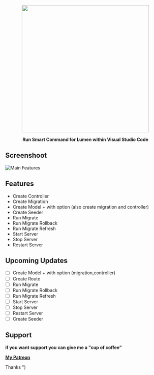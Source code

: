 <p align="center"><img src="https://res.cloudinary.com/aibnuhibban/image/upload/v1589443930/Github/Lumen%20Smart%20Command/icon_text_eenapq.png" width="400">
</p>
<p align="center"><b>Run Smart Command for Lumen within Visual Studio Code</b></p>


## Screenshoot
![Main Features](https://res.cloudinary.com/aibnuhibban/image/upload/v1588949956/Github/Codeigniter%20Spark/main_screenshot_qkautp.png)

## Features

 - Create Controller
 - Create Migration
 - Create Model + with option (also create migration and controller)
 - Create Seeder
 - Run Migrate
 - Run Migrate Rollback
 - Run Migrate Refresh
 - Start Server
 - Stop Server
 - Restart Server

## Upcoming Updates

 - [ ] Create Model + with option (migration,controller)
 - [ ] Create Route
 - [ ] Run Migrate
 - [ ] Run Migrate Rollback
 - [ ] Run Migrate Refresh
 - [ ] Start Server
 - [ ] Stop Server
 - [ ] Restart Server
 - [ ] Create Seeder

## Support
**if you want support you can give me a "cup of coffee"**

**[My Patreon](https://www.patreon.com/join/leenuksid)**

Thanks ")
